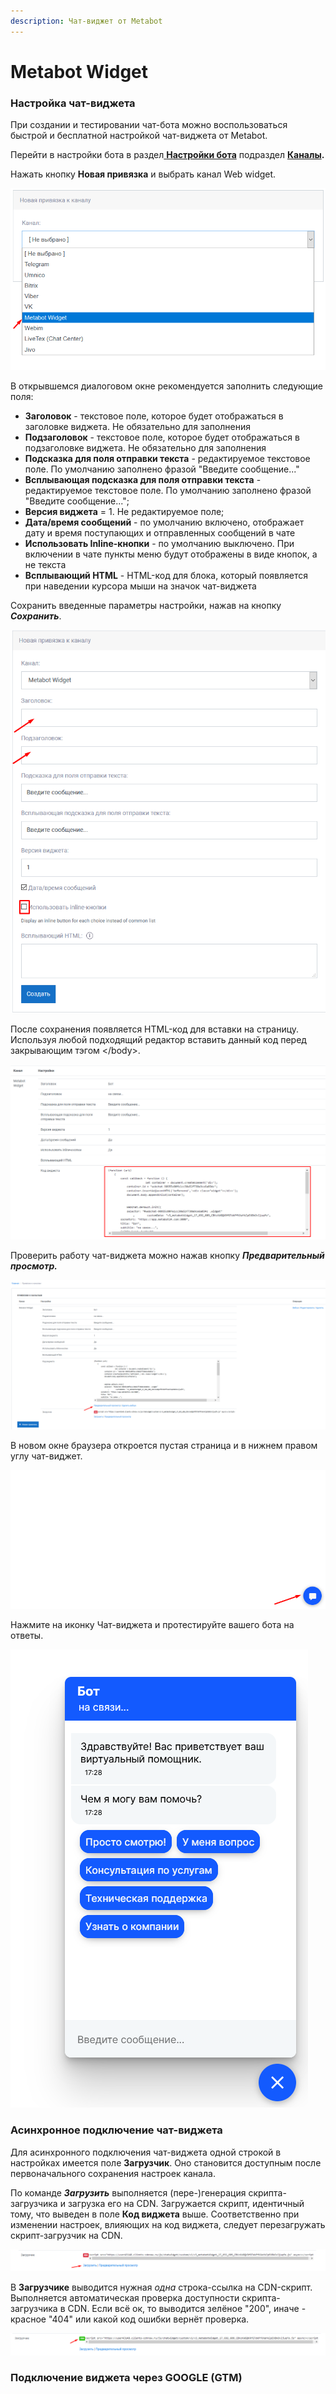 ```yaml
---
description: Чат-виджет от Metabot
---
```


# Metabot Widget

### Настройка чат-виджета

При создании и тестировании чат-бота можно воспользоваться быстрой и бесплатной настройкой чат-виджета от Metabot.

Перейти в настройки бота в раздел[ **Настройки бота**](https://app.metabot24.com/menubuilder#) подраздел [**Каналы**](https://metarex.gitbook.io/metabot24/panel-upravleniya-botom/kanaly)**.**

Нажать кнопку **Новая привязка** и выбрать  канал Web widget.

![](../.gitbook/assets/izobrazhenie%20%28430%29.png)

В открывшемся диалоговом окне рекомендуется заполнить следующие поля:

* **Заголовок** - текстовое поле, которое будет отображаться в заголовке виджета. Не обязательно для заполнения
* **Подзаголовок** - текстовое поле, которое будет отображаться в подзаголовке виджета. Не обязательно для заполнения
* **Подсказка для поля отправки текста** - редактируемое текстовое поле. По умолчанию заполнено фразой "Введите сообщение..."
* **Всплывающая подсказка для поля отправки текста** - редактируемое текстовое поле. По умолчанию заполнено фразой "Введите сообщение...";
* **Версия виджета** = 1. Не редактируемое поле;
* **Дата/время сообщений** - по умолчанию включено, отображает дату и время поступающих и отправленных сообщений в чате
* **Использовать Inline-кнопки** - по умолчанию выключено. При включении в чате пункты меню будут отображены в виде кнопок, а не текста
* **Всплывающий HTML** - HTML-код для блока, который появляется при наведении курсора мыши на значок чат-виджета

Сохранить введенные параметры настройки, нажав на кнопку _**Сохранить**_.

![](../.gitbook/assets/izobrazhenie%20%28420%29.png)

После сохранения появляется HTML-код для вставки на страницу. Используя любой подходящий редактор вставить данный код перед закрывающим тэгом &lt;/body&gt;.

![](../.gitbook/assets/izobrazhenie%20%28424%29.png)

Проверить работу чат-виджета можно нажав кнопку _**Предварительный просмотр.**_

![](../.gitbook/assets/izobrazhenie%20%28426%29.png)

В новом окне браузера откроется пустая страница и в нижнем правом углу чат-виджет.

![](../.gitbook/assets/izobrazhenie%20%28422%29.png)

Нажмите на иконку Чат-виджета и протестируйте вашего бота на ответы.

![](../.gitbook/assets/izobrazhenie%20%28419%29.png)

### Асинхронное подключение чат-виджета

Для асинхронного подключения чат-виджета одной строкой в настройках имеется поле **Загрузчик**. Оно становится доступным после первоначального сохранения настроек канала.

По команде _**Загрузить**_ выполняется \(пере-\)генерация скрипта-загрузчика и загрузка его на CDN. Загружается скрипт, идентичный тому, что выведен в поле **Код виджета** выше. Соответственно при изменении настроек, влияющих на код виджета, следует перезагружать скрипт-загрузчик на CDN.

![](../.gitbook/assets/izobrazhenie%20%28432%29.png)

В **Загрузчике** выводится нужная _одна_ строка-ссылка на CDN-скрипт.  
Выполняется автоматическая проверка доступности скрипта-загрузчика в CDN. Если всё ок, то выводится зелёное "200", иначе - красное "404" или какой код ошибки вернёт проверка. 

![](../.gitbook/assets/izobrazhenie%20%28429%29.png)

### Подключение виджета через GOOGLE \(GTM\)

